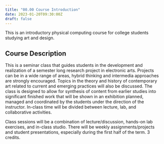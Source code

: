 ```yaml
---
title: "00.00 Course Introduction"
date: 2023-01-20T09:30:00Z
draft: false
---
```


This is an introductory physical computing course for college students studying art and design.

## Course Description

This is a seminar class that guides students in the development and realization of a semester long research project in electronic arts. Projects can be in a wide range of areas, hybrid thinking and intermedia approaches are strongly encouraged. Topics in the theory and history of contemporary art related to current and emerging practices will also be discussed. The class is designed to allow for synthesis of content from earlier studies into significant finished work that will be shown in an exhibition planned, managed and coordinated by the students under the direction of the instructor. In-class time will be divided between lecture, lab, and collaborative activities.

Class sessions will be a combination of lecture/discussion, hands-on lab exercises, and in-class studio. There will be weekly assignments/projects and student presentations, especially during the first half of the term. 3 credits.
